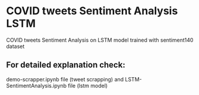 # COVID tweets Sentiment Analysis LSTM
 COVID tweets Sentiment Analysis on LSTM model trained with sentiment140 dataset 


## For detailed explanation check:
demo-scrapper.ipynb file (tweet scrapping) and 
LSTM-SentimentAnalysis.ipynb file (lstm model)
